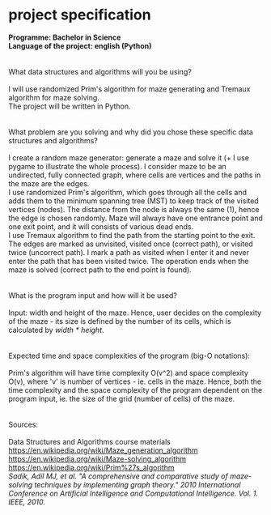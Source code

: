 # project specification
**Programme: Bachelor in Science <br/>
Language of the project: english (Python) <br/>**
<br/>
<br/>
What data structures and algorithms will you be using? <br/>
<br/>
I will use randomized Prim's algorithm for maze generating and Tremaux algorithm for maze solving. <br/>
The project will be written in Python. <br/>
<br/>
<br/>
What problem are you solving and why did you chose these specific data structures and algorithms?<br/>
<br/>
I create a random maze generator: generate a maze and solve it (+ I use pygame to illustrate the whole process). I consider maze to be an undirected, fully connected graph, where cells are vertices and the paths in the maze are the edges. <br/>
I use randomized Prim's algorithm, which goes through all the cells and adds them to the minimum spanning tree (MST) to keep track of the visited vertices (nodes). The distance from the node is always the same (1), hence the edge is chosen randomly. 
Maze will always have one entrance point and one exit point, and it will consists of various dead ends. <br/>
I use Tremaux algorithm to find the path from the starting point to the exit. The edges are marked as unvisited, visited once (correct path), or visited twice (uncorrect path). I mark a path as visited when I enter it and never enter the path that has been visited twice. The operation ends when the maze is solved (correct path to the end point is found). <br/>
<br/>
<br/>
What is the program input and how will it be used?<br/>
<br/>
Input: width and height of the maze. Hence, user decides on the complexity of the maze - its size is defined by the number of its cells, which is calculated by *width * height*.  <br/>
<br/>
<br/>
Expected time and space complexities of the program (big-O notations): <br/>
<br/>
Prim's algorithm will have time complexity O(v^2) and space complexity O(v), where 'v' is number of vertices - ie. cells in the maze. Hence, both the time complexity and the space complexity of the program dependent on the program input, ie. the size of the grid (number of cells) of the maze. <br/>
<br/>
<br/>
Sources:<br/>
<br/>
Data Structures and Algorithms course materials <br/>
https://en.wikipedia.org/wiki/Maze_generation_algorithm <br/>
https://en.wikipedia.org/wiki/Maze-solving_algorithm <br/>
https://en.wikipedia.org/wiki/Prim%27s_algorithm <br/>
*Sadik, Adil MJ, et al. "A comprehensive and comparative study of maze-solving techniques by implementing graph theory." 2010 International Conference on Artificial Intelligence and Computational Intelligence. Vol. 1. IEEE, 2010.*
